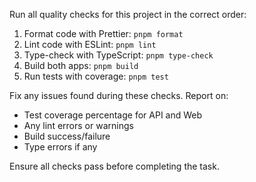 Run all quality checks for this project in the correct order:

1. Format code with Prettier: `pnpm format`
2. Lint code with ESLint: `pnpm lint`
3. Type-check with TypeScript: `pnpm type-check`
4. Build both apps: `pnpm build`
5. Run tests with coverage: `pnpm test`

Fix any issues found during these checks. Report on:

- Test coverage percentage for API and Web
- Any lint errors or warnings
- Build success/failure
- Type errors if any

Ensure all checks pass before completing the task.

